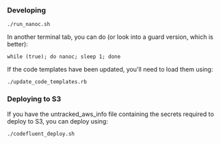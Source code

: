 ### Developing

    ./run_nanoc.sh

In another terminal tab, you can do (or look into a guard version, which is better):

    while (true); do nanoc; sleep 1; done

If the code templates have been updated, you'll need to load them using:

    ./update_code_templates.rb

### Deploying to S3

If you have the untracked\_aws\_info file containing the secrets required to
deploy to S3, you can deploy using:

    ./codefluent_deploy.sh

